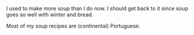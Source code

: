 I used to make more soup than I do now.  I should get back to it since soup goes so well with winter and bread.

Most of my soup recipes are (continental) Portuguese.
